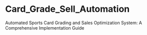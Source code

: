 # Card_Grade_Sell_Automation
Automated Sports Card Grading and Sales Optimization System: A Comprehensive Implementation Guide
